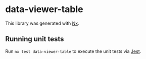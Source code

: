# data-viewer-table

This library was generated with [Nx](https://nx.dev).

## Running unit tests

Run `nx test data-viewer-table` to execute the unit tests via [Jest](https://jestjs.io).
